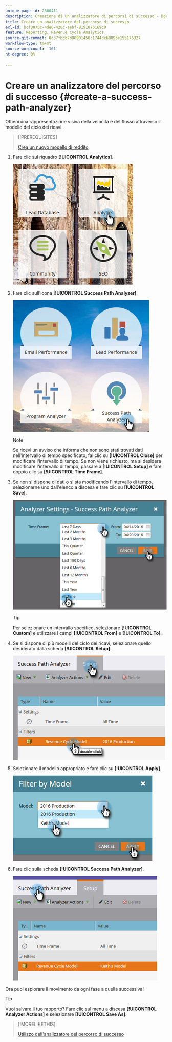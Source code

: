 ```yaml
---
unique-page-id: 2360411
description: Creazione di un analizzatore di percorsi di successo - Documentazione di Marketo - Documentazione di prodotto
title: Creare un analizzatore del percorso di successo
exl-id: bcf3075c-4de6-428c-aebf-8191076169c0
feature: Reporting, Revenue Cycle Analytics
source-git-commit: 0d37fbdb7d08901458c1744dc68893e155176327
workflow-type: tm+mt
source-wordcount: '161'
ht-degree: 0%

---
```


# Creare un analizzatore del percorso di successo {#create-a-success-path-analyzer}

Ottieni una rappresentazione visiva della velocità e del flusso attraverso il modello del ciclo dei ricavi.

>[!PREREQUISITES]
>
>[Crea un nuovo modello di reddito](/help/marketo/product-docs/reporting/revenue-cycle-analytics/revenue-cycle-models/create-a-new-revenue-model.md)

1. Fare clic sul riquadro **[!UICONTROL Analytics]**.

   ![](assets/one.png)

1. Fare clic sull&#39;icona **[!UICONTROL Success Path Analyzer]**.

   ![](assets/two.png)

   >[!NOTE]
   >
   >Se ricevi un avviso che informa che non sono stati trovati dati nell&#39;intervallo di tempo specificato, fai clic su **[!UICONTROL Close]** per modificare l&#39;intervallo di tempo. Se non viene richiesto, ma si desidera modificare l&#39;intervallo di tempo, passare a **[!UICONTROL Setup]** e fare doppio clic su **[!UICONTROL Time Frame]**.

1. Se non si dispone di dati o si sta modificando l&#39;intervallo di tempo, selezionarne uno dall&#39;elenco a discesa e fare clic su **[!UICONTROL Save]**.

   ![](assets/timeframe.png)

   >[!TIP]
   >
   >Per selezionare un intervallo specifico, selezionare **[!UICONTROL Custom]** e utilizzare i campi **[!UICONTROL From]** e **[!UICONTROL To]**.

1. Se si dispone di più modelli del ciclo dei ricavi, selezionare quello desiderato dalla scheda **[!UICONTROL Setup]**.

   ![](assets/four.png)

1. Selezionare il modello appropriato e fare clic su **[!UICONTROL Apply]**.

   ![](assets/five.png)

1. Fare clic sulla scheda **[!UICONTROL Success Path Analyzer]**.

   ![](assets/success-tab.png)

Ora puoi esplorare il movimento da ogni fase a quella successiva!

>[!TIP]
>
>Vuoi salvare il tuo rapporto? Fare clic sul menu a discesa **[!UICONTROL Analyzer Actions]** e selezionare **[!UICONTROL Save As]**.

>[!MORELIKETHIS]
>
>[Utilizzo dell&#39;analizzatore del percorso di successo](/help/marketo/product-docs/reporting/revenue-cycle-analytics/revenue-cycle-models/using-the-success-path-analyzer.md)
